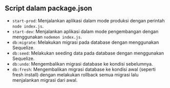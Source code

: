 ## Script dalam package.json

- `start-prod`: Menjalankan aplikasi dalam mode produksi dengan perintah `node index.js`.
- `start-dev`: Menjalankan aplikasi dalam mode pengembangan dengan menggunakan `nodemon index.js`.
- `db:migrate`: Melakukan migrasi pada database dengan menggunakan Sequelize.
- `db:seed`: Melakukan seeding data pada database dengan menggunakan Sequelize.
- `db:undo`: Mengembalikan migrasi database ke kondisi sebelumnya.
- `db:fresh`: Mengembalikan migrasi database ke kondisi awal (seperti fresh install) dengan melakukan rollback semua migrasi lalu menjalankan migrasi dari awal.

